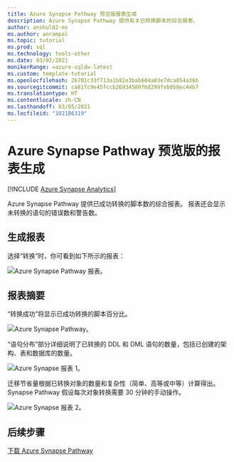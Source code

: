 ```yaml
---
title: Azure Synapse Pathway 预览版报表生成
description: Azure Synapse Pathway 提供有关已转换脚本的综合报表。
author: anshul82-ms
ms.author: anrampal
ms.topic: tutorial
ms.prod: sql
ms.technology: tools-other
ms.date: 03/02/2021
monikerRange: =azure-sqldw-latest
ms.custom: template-tutorial
ms.openlocfilehash: 26701c33f713a1b82e3bab604a03e7dca054a36b
ms.sourcegitcommit: ca81fc9e45fccb26934580f6d299feb0b8ec44b7
ms.translationtype: HT
ms.contentlocale: zh-CN
ms.lasthandoff: 03/05/2021
ms.locfileid: "102186319"
---
```

# <a name="report-generation-for-azure-synapse-pathway-preview"></a>Azure Synapse Pathway 预览版的报表生成
[!INCLUDE [Azure Synapse Analytics](../../includes/applies-to-version/asa.md)]

Azure Synapse Pathway 提供已成功转换的脚本数的综合报表。 报表还会显示未转换的语句的错误数和警告数。

## <a name="generate-report"></a>生成报表

选择“转换”时，你可看到如下所示的报表：

![Azure Synapse Pathway 报表。](./media/report-generaration/report-overview.png)

## <a name="report-summary"></a>报表摘要

“转换成功”将显示已成功转换的脚本百分比。

![Azure Synapse Pathway。](./media/report-generaration/conversion-success.png)

“语句分布”部分详细说明了已转换的 DDL 和 DML 语句的数量，包括已创建的架构、表和数据库的数量。

![Azure Synapse 报表 1。](./media/report-generaration/statement-distribution.png)

迁移节省量根据已转换对象的数量和复杂性（简单、高等或中等）计算得出。 Synapse Pathway 假设每次对象转换需要 30 分钟的手动操作。

![Azure Synapse 报表 2。](./media/report-generaration/migration-savings.png)

## <a name="next-steps"></a>后续步骤

[下载 Azure Synapse Pathway](synapse-pathway-download.md)